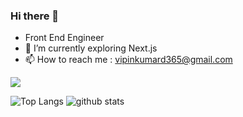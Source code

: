 ### Hi there 👋

- Front End Engineer
- 🌱 I’m currently exploring Next.js 
- 📫 How to reach me : vipinkumard365@gmail.com

![](https://komarev.com/ghpvc/?username=nicestrudeguy)


![Top Langs](https://github-readme-stats.vercel.app/api/top-langs/?username=nicestrudeguy&layout=compact)
![github stats](https://github-readme-stats.vercel.app/api?username=nicestrudeguy)

<!--
**NicestRudeGuy/NicestRudeGuy** is a ✨ _special_ ✨ repository because its `README.md` (this file) appears on your GitHub profile.

Here are some ideas to get you started:

- 🔭 I’m currently working on ...
- 🌱 I’m currently learning ...
- 👯 I’m looking to collaborate on ...
- 🤔 I’m looking for help with ...
- 💬 Ask me about ...
- 📫 How to reach me: ...
- 😄 Pronouns: ...
- ⚡ Fun fact: ...
-->
